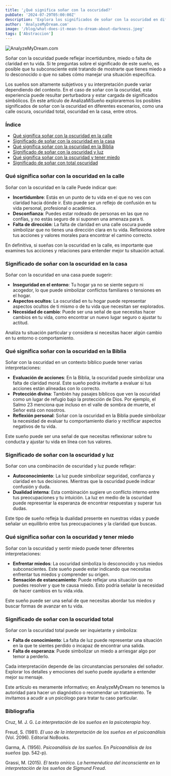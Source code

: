 ```yaml
---
title: '¿Qué significa soñar con la oscuridad?'
pubDate: '2024-07-29T05:00:00Z'
description: 'Explora los significados de soñar con la oscuridad en diferentes contextos y lo que puede indicar sobre tu estado emocional y psicológico.'
author: 'AnalyzeMyDream.com'
image: '/blog/what-does-it-mean-to-dream-about-darkness.jpeg'
tags: ['Abstraccion']
---
```


![AnalyzeMyDream.com](/blog/what-does-it-mean-to-dream-about-darkness.jpeg)

Soñar con la oscuridad puede reflejar incertidumbre, miedo o falta de claridad en tu vida. Si te preguntas sobre el significado de este sueño, es posible que tu subconsciente esté tratando de mostrarte que tienes miedo a lo desconocido o que no sabes cómo manejar una situación específica.

Los sueños son altamente subjetivos y su interpretación puede variar dependiendo del contexto. En el caso de soñar con la oscuridad, esta experiencia puede resultar perturbadora y estar cargada de significados simbólicos. En este artículo de AnalizaMiSueño exploraremos los posibles significados de soñar con la oscuridad en diferentes escenarios, como una calle oscura, oscuridad total, oscuridad en la casa, entre otros.

### Índice

- [Qué significa soñar con la oscuridad en la calle](#que-significa-sonar-con-la-oscuridad-en-la-calle)
- [Significado de soñar con la oscuridad en la casa](#significado-de-sonar-con-la-oscuridad-en-la-casa)
- [Qué significa soñar con la oscuridad en la Biblia](#que-significa-sonar-con-la-oscuridad-en-la-biblia)
- [Significado de soñar con la oscuridad y luz](#significado-de-sonar-con-la-oscuridad-y-luz)
- [Qué significa soñar con la oscuridad y tener miedo](#que-significa-sonar-con-la-oscuridad-y-tener-miedo)
- [Significado de soñar con total oscuridad](#significado-de-soñar-con-la-oscuridad-total)

### Qué significa soñar con la oscuridad en la calle

Soñar con la oscuridad en la calle Puede indicar que:

- **Incertidumbre**: Estás en un punto de tu vida en el que no ves con claridad hacia dónde ir. Esto puede ser un reflejo de confusión en tu vida personal, profesional o académica.
- **Desconfianza**: Puedes estar rodeado de personas en las que no confías, y no estás seguro de si suponen una amenaza para ti.
- **Falta de dirección**: La falta de claridad en una calle oscura puede simbolizar que no tienes una dirección clara en tu vida. Reflexiona sobre tus acciones y valores morales para encontrar el camino correcto.

En definitiva, si sueñas con la oscuridad en la calle, es importante que examines tus acciones y relaciones para entender mejor tu situación actual.

### Significado de soñar con la oscuridad en la casa

Soñar con la oscuridad en una casa puede sugerir:

- **Inseguridad en el entorno**: Tu hogar ya no se siente seguro ni acogedor, lo que puede simbolizar conflictos familiares o tensiones en el hogar.
- **Aspectos ocultos**: La oscuridad en tu hogar puede representar aspectos ocultos de ti mismo o de tu vida que necesitan ser explorados.
- **Necesidad de cambio**: Puede ser una señal de que necesitas hacer cambios en tu vida, como encontrar un nuevo lugar seguro o ajustar tu actitud.

Analiza tu situación particular y considera si necesitas hacer algún cambio en tu entorno o comportamiento.

### Qué significa soñar con la oscuridad en la Biblia

Soñar con la oscuridad en un contexto bíblico puede tener varias interpretaciones:

- **Evaluación de acciones**: En la Biblia, la oscuridad puede simbolizar una falta de claridad moral. Este sueño podría invitarte a evaluar si tus acciones están alineadas con lo correcto.
- **Protección divina**: También hay pasajes bíblicos que ven la oscuridad como un lugar de refugio bajo la protección de Dios. Por ejemplo, el Salmo 23 menciona que incluso en el valle de sombra de muerte, el Señor está con nosotros.
- **Reflexión personal**: Soñar con la oscuridad en la Biblia puede simbolizar la necesidad de evaluar tu comportamiento diario y rectificar aspectos negativos de tu vida.

Este sueño puede ser una señal de que necesitas reflexionar sobre tu conducta y ajustar tu vida en línea con tus valores.

### Significado de soñar con la oscuridad y luz

Soñar con una combinación de oscuridad y luz puede reflejar:

- **Autoconocimiento**: La luz puede simbolizar seguridad, confianza y claridad en tus decisiones. Mientras que la oscuridad puede indicar confusión y duda.
- **Dualidad interna**: Esta combinación sugiere un conflicto interno entre tus preocupaciones y tu intuición. La luz en medio de la oscuridad puede representar la esperanza de encontrar respuestas y superar tus dudas.

Este tipo de sueño refleja la dualidad presente en nuestras vidas y puede señalar un equilibrio entre tus preocupaciones y la claridad que buscas.

### Qué significa soñar con la oscuridad y tener miedo

Soñar con la oscuridad y sentir miedo puede tener diferentes interpretaciones:

- **Enfrentar miedos**: La oscuridad simboliza lo desconocido y tus miedos subconscientes. Este sueño puede estar indicando que necesitas enfrentar tus miedos y comprender su origen.
- **Sensación de estancamiento**: Puede reflejar una situación que no puedes resolver y que te causa miedo. Esto podría señalar la necesidad de hacer cambios en tu vida.vida.

Este sueño puede ser una señal de que necesitas abordar tus miedos y buscar formas de avanzar en tu vida.

### Significado de soñar con la oscuridad total

Soñar con la oscuridad total puede ser inquietante y simboliza:

- **Falta de conocimiento**: La falta de luz puede representar una situación en la que te sientes perdido o incapaz de encontrar una salida.
- **Falta de esperanza**: Puede simbolizar un miedo a arriesgar algo por temor a perderlo.

Cada interpretación depende de las circunstancias personales del soñador. Explorar los detalles y emociones del sueño puede ayudarte a entender mejor su mensaje.

Este artículo es meramente informativo; en AnalyzeMyDream no tenemos la autoridad para hacer un diagnóstico o recomendar un tratamiento. Te invitamos a acudir a un psicólogo para tratar tu caso particular.

### Bibliografía

Cruz, M. J. G. *La interpretación de los sueños en la psicoterapia hoy*.

Freud, S. (1981). *El uso de la interpretación de los sueños en el psicoanálisis* (Vol. 2096). Editorial NoBooks.

Garma, A. (1956). *Psicoanálisis de los sueños*. En *Psicoanálisis de los sueños* (pp. 542-p).

Grassi, M. (2015). *El texto onírico. La hermenéutica del inconsciente en la interpretación de los sueños de Sigmund Freud*.